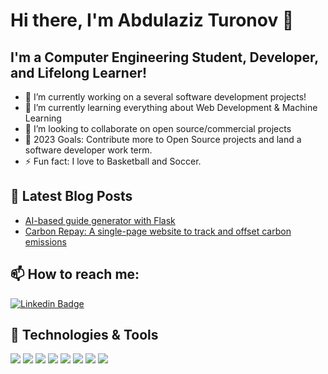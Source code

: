 # Hi there, I'm Abdulaziz Turonov 👋

## I'm a Computer Engineering Student, Developer, and Lifelong Learner!

- 🔭 I’m currently working on a several software development projects!
- 🌱 I’m currently learning everything about Web Development & Machine Learning 
- 👯 I’m looking to collaborate on open source/commercial projects
- 🥅 2023 Goals: Contribute more to Open Source projects and land a software developer work term.
- ⚡ Fun fact: I love to Basketball and Soccer. 

## 📕 Latest Blog Posts

- [AI-based guide generator with Flask](#)
- [Carbon Repay: A single-page website to track and offset carbon emissions](#)

## 📫 How to reach me:

[![Linkedin Badge](https://img.shields.io/badge/-AbdulazizTur-blue?style=flat-square&logo=Linkedin&logoColor=white&link=https://www.linkedin.com/in/abdul)](https://www.linkedin.com/in/abdul)

## 🔧 Technologies & Tools
![](https://img.shields.io/badge/Code-Python-informational?style=flat&logo=python&logoColor=white&color=2bbc8a)
![](https://img.shields.io/badge/Code-C/C++-informational?style=flat&logo=cplusplus&logoColor=white&color=2bbc8a)
![](https://img.shields.io/badge/Code-JavaScript-informational?style=flat&logo=javascript&logoColor=white&color=2bbc8a)
![](https://img.shields.io/badge/Web-HTML-informational?style=flat&logo=html5&logoColor=white&color=2bbc8a)
![](https://img.shields.io/badge/Web-CSS-informational?style=flat&logo=css3&logoColor=white&color=2bbc8a)
![](https://img.shields.io/badge/Framework-React-informational?style=flat&logo=react&logoColor=white&color=2bbc8a)
![](https://img.shields.io/badge/Framework-Flask-informational?style=flat&logo=flask&logoColor=white&color=2bbc8a)
![](https://img.shields.io/badge/Tool-Git-informational?style=flat&logo=git&logoColor=white&color=2bbc8a)
